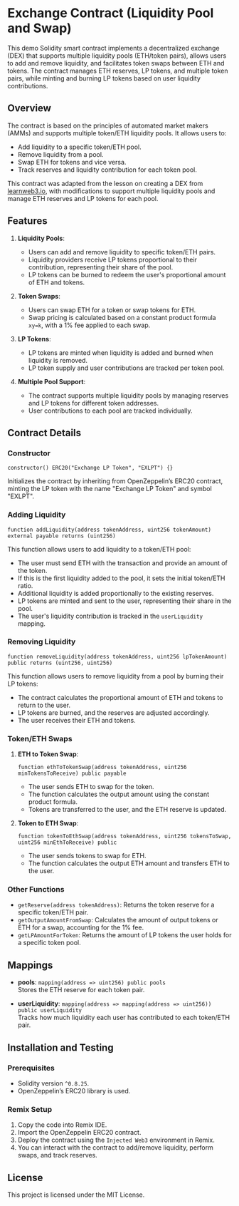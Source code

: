 # Exchange Contract (Liquidity Pool and Swap)

This demo Solidity smart contract implements a decentralized exchange (DEX) that supports multiple liquidity pools (ETH/token pairs), allows users to add and remove liquidity, and facilitates token swaps between ETH and tokens. The contract manages ETH reserves, LP tokens, and multiple token pairs, while minting and burning LP tokens based on user liquidity contributions.

## Overview

The contract is based on the principles of automated market makers (AMMs) and supports multiple token/ETH liquidity pools. It allows users to:
- Add liquidity to a specific token/ETH pool.
- Remove liquidity from a pool.
- Swap ETH for tokens and vice versa.
- Track reserves and liquidity contribution for each token pool.

This contract was adapted from the lesson on creating a DEX from [learnweb3.io](https://learnweb3.io), with modifications to support multiple liquidity pools and manage ETH reserves and LP tokens for each pool.

## Features

1. **Liquidity Pools**:
   - Users can add and remove liquidity to specific token/ETH pairs.
   - Liquidity providers receive LP tokens proportional to their contribution, representing their share of the pool.
   - LP tokens can be burned to redeem the user's proportional amount of ETH and tokens.

2. **Token Swaps**:
   - Users can swap ETH for a token or swap tokens for ETH.
   - Swap pricing is calculated based on a constant product formula `xy=k`, with a 1% fee applied to each swap.

3. **LP Tokens**:
   - LP tokens are minted when liquidity is added and burned when liquidity is removed.
   - LP token supply and user contributions are tracked per token pool.

4. **Multiple Pool Support**:
   - The contract supports multiple liquidity pools by managing reserves and LP tokens for different token addresses.
   - User contributions to each pool are tracked individually.

## Contract Details

### Constructor

```solidity
constructor() ERC20("Exchange LP Token", "EXLPT") {}
```

Initializes the contract by inheriting from OpenZeppelin’s ERC20 contract, minting the LP token with the name "Exchange LP Token" and symbol "EXLPT".

### Adding Liquidity

```solidity
function addLiquidity(address tokenAddress, uint256 tokenAmount) external payable returns (uint256)
```

This function allows users to add liquidity to a token/ETH pool:
- The user must send ETH with the transaction and provide an amount of the token.
- If this is the first liquidity added to the pool, it sets the initial token/ETH ratio.
- Additional liquidity is added proportionally to the existing reserves.
- LP tokens are minted and sent to the user, representing their share in the pool.
- The user's liquidity contribution is tracked in the `userLiquidity` mapping.

### Removing Liquidity

```solidity
function removeLiquidity(address tokenAddress, uint256 lpTokenAmount) public returns (uint256, uint256)
```

This function allows users to remove liquidity from a pool by burning their LP tokens:
- The contract calculates the proportional amount of ETH and tokens to return to the user.
- LP tokens are burned, and the reserves are adjusted accordingly.
- The user receives their ETH and tokens.

### Token/ETH Swaps

1. **ETH to Token Swap**:
   ```solidity
   function ethToTokenSwap(address tokenAddress, uint256 minTokensToReceive) public payable
   ```
   - The user sends ETH to swap for the token.
   - The function calculates the output amount using the constant product formula.
   - Tokens are transferred to the user, and the ETH reserve is updated.

2. **Token to ETH Swap**:
   ```solidity
   function tokenToEthSwap(address tokenAddress, uint256 tokensToSwap, uint256 minEthToReceive) public
   ```
   - The user sends tokens to swap for ETH.
   - The function calculates the output ETH amount and transfers ETH to the user.

### Other Functions

- `getReserve(address tokenAddress)`: Returns the token reserve for a specific token/ETH pair.
- `getOutputAmountFromSwap`: Calculates the amount of output tokens or ETH for a swap, accounting for the 1% fee.
- `getLPAmountForToken`: Returns the amount of LP tokens the user holds for a specific token pool.

## Mappings

- **pools**: `mapping(address => uint256) public pools`  
  Stores the ETH reserve for each token pair.

- **userLiquidity**: `mapping(address => mapping(address => uint256)) public userLiquidity`  
  Tracks how much liquidity each user has contributed to each token/ETH pair.


## Installation and Testing

### Prerequisites
- Solidity version `^0.8.25`.
- OpenZeppelin’s ERC20 library is used.

### Remix Setup
1. Copy the code into Remix IDE.
2. Import the OpenZeppelin ERC20 contract.
3. Deploy the contract using the `Injected Web3` environment in Remix.
4. You can interact with the contract to add/remove liquidity, perform swaps, and track reserves.

## License

This project is licensed under the MIT License.